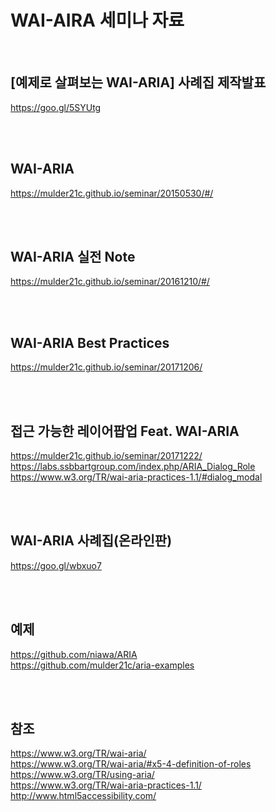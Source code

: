 # WAI-AIRA 세미나 자료

<br>

## [예제로 살펴보는 WAI-ARIA] 사례집 제작발표
https://goo.gl/5SYUtg

<br>
<br>

## WAI-ARIA
https://mulder21c.github.io/seminar/20150530/#/

<br>
<br>

## WAI-ARIA 실전 Note
https://mulder21c.github.io/seminar/20161210/#/ 

<br>
<br>

## WAI-ARIA Best Practices
https://mulder21c.github.io/seminar/20171206/ <br>

<br>
<br>

## 접근 가능한 레이어팝업 Feat. WAI-ARIA
https://mulder21c.github.io/seminar/20171222/ <br>
https://labs.ssbbartgroup.com/index.php/ARIA_Dialog_Role <br>
https://www.w3.org/TR/wai-aria-practices-1.1/#dialog_modal

<br>
<br>

## WAI-ARIA 사례집(온라인판)
https://goo.gl/wbxuo7

<br>
<br>


## 예제
https://github.com/niawa/ARIA <br>
https://github.com/mulder21c/aria-examples 

<br>
<br>


## 참조
https://www.w3.org/TR/wai-aria/ <br>
https://www.w3.org/TR/wai-aria/#x5-4-definition-of-roles <br>
https://www.w3.org/TR/using-aria/ <br>
https://www.w3.org/TR/wai-aria-practices-1.1/ <br>
http://www.html5accessibility.com/
